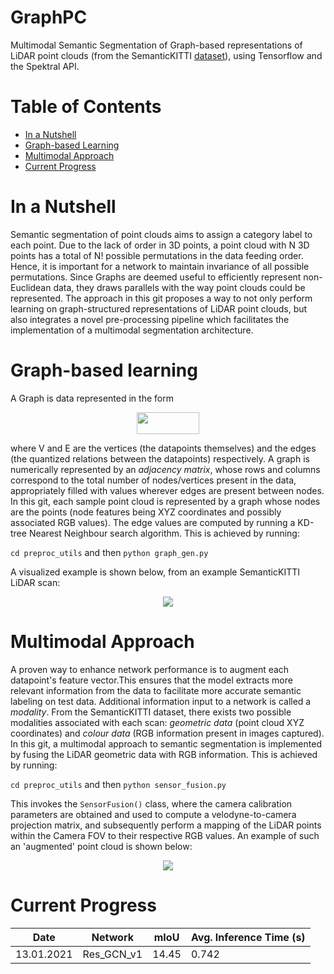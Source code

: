 # GraphPC

Multimodal Semantic Segmentation of Graph-based representations of LiDAR point clouds (from the  SemanticKITTI [dataset](http://www.semantic-kitti.org/dataset.html)), using Tensorflow and the Spektral API.

# Table of Contents

-  [In a Nutshell](#in-a-nutshell)
-  [Graph-based Learning](#graph-based-learning)
-  [Multimodal Approach](#multimodal-approach)
-  [Current Progress](#current-progress)

# In a Nutshell

Semantic segmentation of point clouds aims to assign a category label to each point. Due to the lack of order in 3D points, a point cloud with N 3D points has a total of N! possible permutations in the data feeding order. Hence, it is important for a network to maintain invariance of all possible permutations. Since Graphs are deemed useful to efficiently represent non-Euclidean data, they draws parallels with the way point clouds could be represented. The approach in this git proposes a way to not only perform learning on graph-structured representations of LiDAR point clouds, but also integrates a novel pre-processing pipeline which facilitates the implementation of a multimodal segmentation architecture.  

# Graph-based learning

A Graph is data represented in the form
<p align="center">
<img height="35" width="100" src="https://render.githubusercontent.com/render/math?math=G = (V, E)">
</p>

where V and E are the vertices (the datapoints themselves) and the edges (the quantized relations between the datapoints) respectively.
A graph is numerically represented by an *adjacency matrix*, whose rows and columns correspond to the total number of nodes/vertices present in the data, appropriately filled with values wherever edges are present between nodes. In this git, each sample point cloud is represented by a graph whose nodes are the points (node features being XYZ coordinates and possibly associated RGB values). The edge values are computed by running a KD-tree Nearest Neighbour search algorithm. This is achieved by running:

``` cd preproc_utils ``` and then ```python graph_gen.py```

A visualized example is shown below, from an example SemanticKITTI LiDAR scan:

<p align="center">
<img src="imgs/semkitti_graph.png">
</p>

# Multimodal Approach

A proven way to enhance network performance is to augment each datapoint's feature vector.This ensures that the model extracts more relevant information from the data to facilitate more accurate semantic labeling on test data. Additional information input to a network is called a *modality*. From the SemanticKITTI dataset, there exists two possible modalities associated with each scan: *geometric data* (point cloud XYZ coordinates) and *colour data* (RGB information present in images captured). In this git, a multimodal approach to semantic segmentation is implemented by fusing the LiDAR geometric data with RGB information. This is achieved by running:

``` cd preproc_utils ``` and then ```python sensor_fusion.py```

This invokes the ```SensorFusion()``` class, where the camera calibration parameters are obtained and used to compute a velodyne-to-camera projection matrix, and subsequently perform a mapping of the LiDAR points within the Camera FOV to their respective RGB values. An example of such an 'augmented' point cloud is shown below: 

<p align="center">
<img src="imgs/FV_velo_rgb.PNG">
</p>

# Current Progress

| Date | Network | mIoU | Avg. Inference Time (s)
| ------------ | ------------ | ------------- | -------------
| 13.01.2021 | Res_GCN_v1 | 14.45 | 0.742

